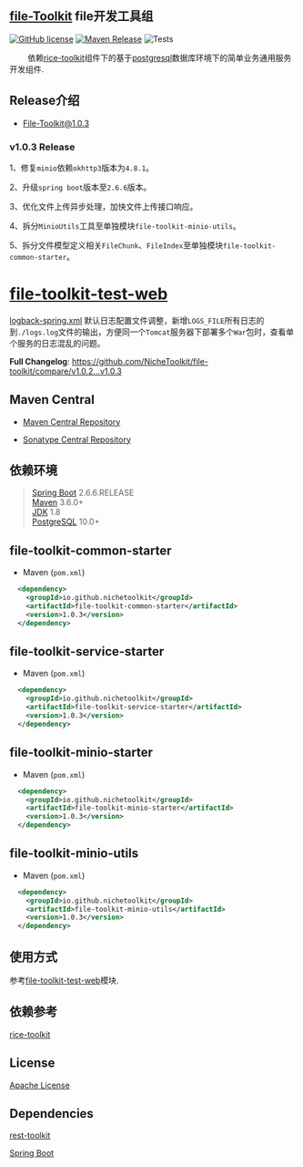 ## [file-Toolkit](https://github.com/NicheToolkit/file-toolkit) file开发工具组

[![GitHub license](https://img.shields.io/badge/license-Apache-blue.svg)](https://github.com/NicheToolkit/file-toolkit/blob/master/LICENSE)
[![Maven Release](https://img.shields.io/maven-central/v/io.github.nichetoolkit/file-toolkit-starter.svg)](http://search.maven.org/#search%7Cgav%7C1%7Cg%3A%22io.github.nichetoolkit%22%20AND%20a%3A%file-toolkit-service-starter%22)
![Tests](https://github.com/NicheToolkit/file-toolkit/workflows/Tests/badge.svg)

&emsp;&emsp; 依赖[rice-toolkit](https://github.com/NicheToolkit/rice-toolkit/rice-toolkit-starter)组件下的基于[postgresql](https://www.postgresql.org/)数据库环境下的简单业务通用服务开发组件.

## Release介绍

-  [File-Toolkit@1.0.3](https://github.com/NicheToolkit/file-toolkit/tree/master/release/1.0.3.md)

### v1.0.3 Release

1、修复`minio`依赖`okhttp3`版本为`4.8.1`。

2、升级`spring boot`版本至`2.6.6`版本。

3、优化文件上传异步处理，加快文件上传接口响应。

4、拆分`MinioUtils`工具至单独模块`file-toolkit-minio-utils`。

5、拆分文件模型定义相关`FileChunk`、`FileIndex`至单独模块`file-toolkit-common-starter`。

# [file-toolkit-test-web](https://github.com/NicheToolkit/file-toolkit/tree/master/file-toolkit-test-web)

[logback-spring.xml](https://github.com/NicheToolkit/file-toolkit/blob/master/file-toolkit-test-web/src/main/resources/logback-spring.xml)
默认日志配置文件调整，新增`LOGS_FILE`所有日志的到`./logs.log`文件的输出，方便同一个`Tomcat`服务器下部署多个`War`包时，查看单个服务的日志混乱的问题。

**Full Changelog**: https://github.com/NicheToolkit/file-toolkit/compare/v1.0.2...v1.0.3

## Maven Central

-  [Maven Central Repository](https://search.maven.org/search?q=io.github.nichetoolkit)

-  [Sonatype Central Repository](https://central.sonatype.dev/search?q=io.github.nichetoolkit)

## 依赖环境
 > [Spring Boot](https://spring.io/projects/spring-boot) 2.6.6.RELEASE\
 > [Maven](https://maven.apache.org/) 3.6.0+\
 > [JDK](https://www.oracle.com/java/technologies/downloads/#java8) 1.8\
 > [PostgreSQL](https://www.postgresql.org/) 10.0+
 
## file-toolkit-common-starter
 * Maven (`pom.xml`)
```xml
  <dependency>
    <groupId>io.github.nichetoolkit</groupId>
    <artifactId>file-toolkit-common-starter</artifactId>
    <version>1.0.3</version>
  </dependency>
``` 

## file-toolkit-service-starter
 * Maven (`pom.xml`)
```xml
  <dependency>
    <groupId>io.github.nichetoolkit</groupId>
    <artifactId>file-toolkit-service-starter</artifactId>
    <version>1.0.3</version>
  </dependency>
```

## file-toolkit-minio-starter
 * Maven (`pom.xml`)
```xml
  <dependency>
    <groupId>io.github.nichetoolkit</groupId>
    <artifactId>file-toolkit-minio-starter</artifactId>
    <version>1.0.3</version>
  </dependency>
```

## file-toolkit-minio-utils
 * Maven (`pom.xml`)
```xml
  <dependency>
    <groupId>io.github.nichetoolkit</groupId>
    <artifactId>file-toolkit-minio-utils</artifactId>
    <version>1.0.3</version>
  </dependency>
``` 

## 使用方式

参考[file-toolkit-test-web](https://github.com/NicheToolkit/file-toolkit/tree/master/file-toolkit-test-web)模块.

 ## 依赖参考

 [rice-toolkit](https://github.com/NicheToolkit/rice-toolkit)
 
 ## License 

 [Apache License](https://www.apache.org/licenses/LICENSE-2.0)
 
 ## Dependencies
 
 [rest-toolkit](https://github.com/NicheToolkit/rest-toolkit)
  
 [Spring Boot](https://github.com/spring-projects/spring-boot)